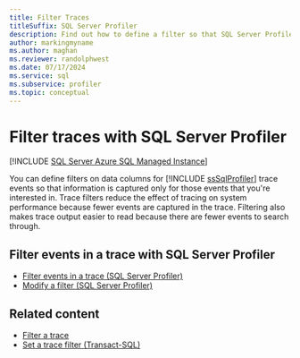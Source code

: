 ```yaml
---
title: Filter Traces
titleSuffix: SQL Server Profiler
description: Find out how to define a filter so that SQL Server Profiler gathers the information you need during traces. Read about other advantages of trace filters.
author: markingmyname
ms.author: maghan
ms.reviewer: randolphwest
ms.date: 07/17/2024
ms.service: sql
ms.subservice: profiler
ms.topic: conceptual
---
```


# Filter traces with SQL Server Profiler

[!INCLUDE [SQL Server Azure SQL Managed Instance](../../includes/applies-to-version/sql-asdbmi.md)]

You can define filters on data columns for [!INCLUDE [ssSqlProfiler](../../includes/sssqlprofiler-md.md)] trace events so that information is captured only for those events that you're interested in. Trace filters reduce the effect of tracing on system performance because fewer events are captured in the trace. Filtering also makes trace output easier to read because there are fewer events to search through.

## Filter events in a trace with SQL Server Profiler

- [Filter events in a trace (SQL Server Profiler)](filter-events-in-a-trace-sql-server-profiler.md)
- [Modify a filter (SQL Server Profiler)](modify-a-filter-sql-server-profiler.md)

## Related content

- [Filter a trace](../../relational-databases/sql-trace/filter-a-trace.md)
- [Set a trace filter (Transact-SQL)](../../relational-databases/sql-trace/set-a-trace-filter-transact-sql.md)

